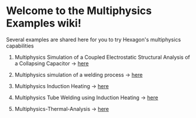 # Welcome to the Multiphysics Examples wiki!
Several examples are shared here for you to try Hexagon's multiphysics capabilities

1. Multiphysics Simulation of a Coupled Electrostatic Structural Analysis of a Collapsing Capacitor -> [here](https://github.com/ProductGuy2/Multiphysics-Examples/wiki/Multiphysics-Simulation-of-a-Coupled-Electrostatic-Structural-Analysis-of-a-Collapsing-Capacitor)

2. Multiphysics simulation of a welding process -> [here](https://github.com/ProductGuy2/Multiphysics-Examples/wiki/Multiphysics-simulation-of-a-welding-process) 

3. Multiphysics Induction Heating -> [here](https://github.com/ProductGuy2/Multiphysics-Examples/wiki/Multiphysics-Induction-Heating) 

4. Multiphysics Tube Welding using Induction Heating -> [here](https://github.com/ProductGuy2/Multiphysics-Examples/wiki/Multiphysics-Tube-Welding-using-Induction-Heating) 

5. Multiphysics-Thermal-Analysis -> [here](https://github.com/ProductGuy2/Multiphysics-Examples/wiki/Multiphysics-Thermal-Analysis)
